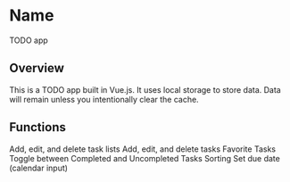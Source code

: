 # Name
TODO app


## Overview
This is a TODO app built in Vue.js.
 It uses local storage to store data. 
Data will remain unless you intentionally clear the cache. 


## Functions
Add, edit, and delete task lists
Add, edit, and delete tasks
Favorite Tasks
Toggle between Completed and Uncompleted Tasks
Sorting
Set due date (calendar input)
